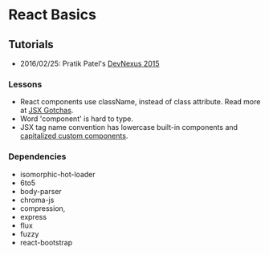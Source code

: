 # React Basics

## Tutorials
 * 2016/02/25: Pratik Patel's [DevNexus 2015]

### Lessons
* React components use className, instead of class attribute. Read more at [JSX Gotchas].
* Word 'component' is hard to type.
* JSX tag name convention has lowercase built-in components and [capitalized custom components].

### Dependencies
 * isomorphic-hot-loader
 * 6to5
 * body-parser
 * chroma-js
 * compression,
 * express
 * flux
 * fuzzy
 * react-bootstrap

[DevNexus 2015]: <https://www.youtube.com/watch?v=Ws84J61j8o0>
[JSX Gotchas]: <http://facebook.github.io/react/docs/jsx-gotchas.html>
[capitalized custom components]: <http://stackoverflow.com/questions/33259112/why-do-components-in-react-need-to-be-capitalized>

